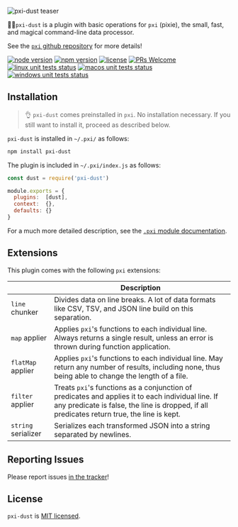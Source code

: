 ![pxi-dust teaser][teaser]

🧚:sparkles:`pxi-dust` is a plugin with basic operations for `pxi` (pixie), the small, fast, and magical command-line data processor.

See the [`pxi` github repository][pxi] for more details!

[![node version][shield-node]][node]
[![npm version][shield-npm]][npm-package]
[![license][shield-license]][license]
[![PRs Welcome][shield-prs]][contribute]
[![linux unit tests status][shield-unit-tests-linux]][actions]
[![macos unit tests status][shield-unit-tests-macos]][actions]
[![windows unit tests status][shield-unit-tests-windows]][actions]

## Installation

> :ok_hand: `pxi-dust` comes preinstalled in `pxi`.
> No installation necessary.
> If you still want to install it, proceed as described below.

`pxi-dust` is installed in `~/.pxi/` as follows:

```bash
npm install pxi-dust
```

The plugin is included in `~/.pxi/index.js` as follows:

```js
const dust = require('pxi-dust')

module.exports = {
  plugins:  [dust],
  context:  {},
  defaults: {}
}
```

For a much more detailed description, see the [`.pxi` module documentation][pxi-module].

## Extensions

This plugin comes with the following `pxi` extensions:

|                     | Description                                                                                                                                                                                      |
|---------------------|--------------------------------------------------------------------------------------------------------------------------------------------------------------------------------------------------|
| `line` chunker      | Divides data on line breaks. A lot of data formats like CSV, TSV, and JSON line build on this separation.                                                                                        |
| `map` applier       | Applies `pxi`'s functions to each individual line. Always returns a single result, unless an error is thrown during function application.                                                        |
| `flatMap` applier   | Applies `pxi`'s functions to each individual line. May return any number of results, including none, thus being able to change the length of a file.                                             |
| `filter` applier    | Treats `pxi`'s functions as a conjunction of predicates and applies it to each individual line. If any predicate is false, the line is dropped, if all predicates return true, the line is kept. |
| `string` serializer | Serializes each transformed JSON into a string separated by newlines.                                                                                                                            |

## Reporting Issues

Please report issues [in the tracker][issues]!

## License

`pxi-dust` is [MIT licensed][license].

[actions]: https://github.com/Yord/pxi-dust/actions
[contribute]: https://github.com/Yord/pxi
[issues]: https://github.com/Yord/pxi/issues
[license]: https://github.com/Yord/pxi-dust/blob/master/LICENSE
[node]: https://nodejs.org/
[npm-package]: https://www.npmjs.com/package/pxi-dust
[pxi]: https://github.com/Yord/pxi
[pxi-module]: https://github.com/Yord/pxi#pxi-module
[shield-license]: https://img.shields.io/npm/l/pxi-dust?color=yellow&labelColor=313A42
[shield-node]: https://img.shields.io/node/v/pxi-dust?color=red&labelColor=313A42
[shield-npm]: https://img.shields.io/npm/v/pxi-dust.svg?color=orange&labelColor=313A42
[shield-prs]: https://img.shields.io/badge/PRs-welcome-green.svg?labelColor=313A42
[shield-unit-tests-linux]: https://github.com/Yord/pxi-dust/workflows/linux/badge.svg?branch=master
[shield-unit-tests-macos]: https://github.com/Yord/pxi-dust/workflows/macos/badge.svg?branch=master
[shield-unit-tests-windows]: https://github.com/Yord/pxi-dust/workflows/windows/badge.svg?branch=master
[teaser]: https://github.com/Yord/pxi-dust/blob/master/teaser.gif?raw=true